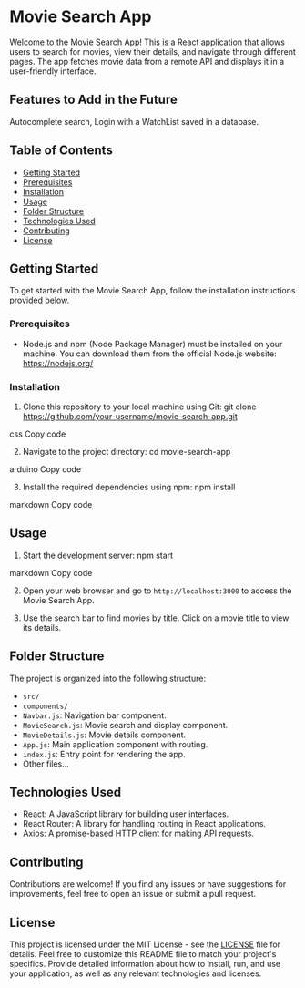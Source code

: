 # Movie Search App

Welcome to the Movie Search App! This is a React application that allows users to search for movies, view their details, and navigate through different pages. The app fetches movie data from a remote API and displays it in a user-friendly interface.

## Features to Add in the Future
Autocomplete search, Login with a WatchList saved in a database.


## Table of Contents

- [Getting Started](#getting-started)
- [Prerequisites](#prerequisites)
- [Installation](#installation)
- [Usage](#usage)
- [Folder Structure](#folder-structure)
- [Technologies Used](#technologies-used)
- [Contributing](#contributing)
- [License](#license)

## Getting Started

To get started with the Movie Search App, follow the installation instructions provided below.

### Prerequisites

- Node.js and npm (Node Package Manager) must be installed on your machine. You can download them from the official Node.js website: https://nodejs.org/

### Installation

1. Clone this repository to your local machine using Git:
git clone https://github.com/your-username/movie-search-app.git

css
Copy code

2. Navigate to the project directory:
cd movie-search-app

arduino
Copy code

3. Install the required dependencies using npm:
npm install

markdown
Copy code

## Usage

1. Start the development server:
npm start

markdown
Copy code

2. Open your web browser and go to `http://localhost:3000` to access the Movie Search App.

3. Use the search bar to find movies by title. Click on a movie title to view its details.

## Folder Structure

The project is organized into the following structure:

- `src/`
- `components/`
 - `Navbar.js`: Navigation bar component.
 - `MovieSearch.js`: Movie search and display component.
 - `MovieDetails.js`: Movie details component.
- `App.js`: Main application component with routing.
- `index.js`: Entry point for rendering the app.
- Other files...

## Technologies Used

- React: A JavaScript library for building user interfaces.
- React Router: A library for handling routing in React applications.
- Axios: A promise-based HTTP client for making API requests.

## Contributing

Contributions are welcome! If you find any issues or have suggestions for improvements, feel free to open an issue or submit a pull request.

## License

This project is licensed under the MIT License - see the [LICENSE](LICENSE) file for details.
Feel free to customize this README file to match your project's specifics. Provide detailed information about how to install, run, and use your application, as well as any relevant technologies and licenses.
